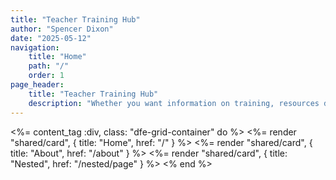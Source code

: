 ```yaml
---
title: "Teacher Training Hub"
author: "Spencer Dixon"
date: "2025-05-12"
navigation:
    title: "Home"
    path: "/"
    order: 1
page_header:
    title: "Teacher Training Hub"
    description: "Whether you want information on training, resources during training, or a space to connect with other trainees, the Teacher Training Hub is the place for all trainees."
---
```


<%= content_tag :div, class: "dfe-grid-container" do %>
<%= render "shared/card", { title: "Home", href: "/" } %>
<%= render "shared/card", { title: "About", href: "/about" } %>
<%= render "shared/card", { title: "Nested", href: "/nested/page" } %>
<% end %>
